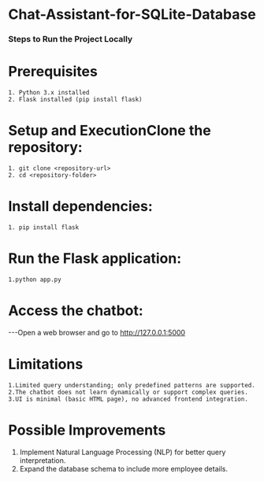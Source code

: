# Chat-Assistant-for-SQLite-Database
### Steps to Run the Project Locally

# Prerequisites
    1. Python 3.x installed
    2. Flask installed (pip install flask)
# Setup and ExecutionClone the repository:
    1. git clone <repository-url>
    2. cd <repository-folder>
# Install dependencies:
    1. pip install flask
# Run the Flask application:
    1.python app.py
# Access the chatbot:
---Open a web browser and go to http://127.0.0.1:5000
# Limitations
    1.Limited query understanding; only predefined patterns are supported.
    2.The chatbot does not learn dynamically or support complex queries.
    3.UI is minimal (basic HTML page), no advanced frontend integration.
# Possible Improvements
   1. Implement Natural Language Processing (NLP) for better query interpretation.
   2. Expand the database schema to include more employee details.
